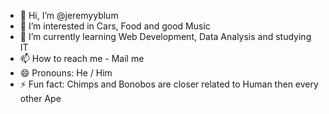 - 👋 Hi, I’m @jeremyyblum
- 👀 I’m interested in Cars, Food and good Music
- 🌱 I’m currently learning Web Development, Data Analysis and studying IT
- 📫 How to reach me - Mail me
- 😄 Pronouns: He / Him
- ⚡ Fun fact: Chimps and Bonobos are closer related to Human then every other Ape

<!---
jeremyyblum/jeremyyblum is a ✨ special ✨ repository because its `README.md` (this file) appears on your GitHub profile.
You can click the Preview link to take a look at your changes.
--->
